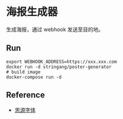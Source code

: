 # 海报生成器

生成海报，通过 webhook 发送至目的地。

## Run

```shell
export WEBHOOK_ADDRESS=https://xxx.xxx.com
docker run -d stringang/poster-generator
# build image
docker-compose run -d
```

## Reference
- [思源字体](https://github.com/adobe-fonts/source-han-sans)